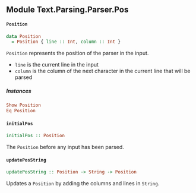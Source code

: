 ## Module Text.Parsing.Parser.Pos

#### `Position`

``` purescript
data Position
  = Position { line :: Int, column :: Int }
```

`Position` represents the position of the parser in the input.

- `line` is the current line in the input
- `column` is the column of the next character in the current line that will be parsed

##### Instances
``` purescript
Show Position
Eq Position
```

#### `initialPos`

``` purescript
initialPos :: Position
```

The `Position` before any input has been parsed.

#### `updatePosString`

``` purescript
updatePosString :: Position -> String -> Position
```

Updates a `Position` by adding the columns and lines in `String`.


